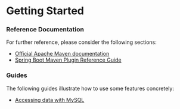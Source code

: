 # Getting Started

### Reference Documentation
For further reference, please consider the following sections:

* [Official Apache Maven documentation](https://maven.apache.org/guides/index.html)
* [Spring Boot Maven Plugin Reference Guide](https://docs.spring.io/spring-boot/docs/2.1.9.RELEASE/maven-plugin/)

### Guides
The following guides illustrate how to use some features concretely:

* [Accessing data with MySQL](https://spring.io/guides/gs/accessing-data-mysql/)

